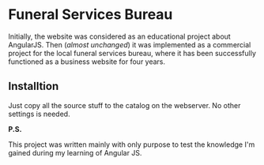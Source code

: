 # Funeral Services Bureau

Initially, the website was considered as an educational project about AngularJS. 
Then (*almost unchanged*) it was implemented as a commercial project
for the local funeral services bureau, where it has been successfully
functioned as a business website for four years.

## Installtion

Just copy all the source stuff to the catalog on the webserver. No other settings is needed.

**P.S.**

This project was written mainly with only purpose to test the knowledge I'm gained during my
learning of Angular JS.